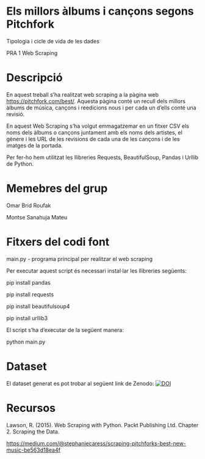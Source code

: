 # Els millors àlbums i cançons segons Pitchfork
Tipologia i cicle de vida de les dades

PRA 1 Web Scraping

# Descripció

En aquest treball s’ha realitzat web scraping a la pàgina web https://pitchfork.com/best/. Aquesta pàgina conté un recull dels millors àlbums de música, cançons i reedicions nous i per cada un d’ells conté una revisió.

En aquest Web Scraping s’ha volgut emmagatzemar en un fitxer CSV els noms dels àlbums o cançons juntament amb els noms dels artistes, el gènere i les URL de les revisions de cada una de les cançons i de les imatges de la portada. 

Per fer-ho hem utilitzat les llibreries Requests, BeautifulSoup, Pandas i Urllib de Python.

# Memebres del grup

Omar Brid Roufak

Montse Sanahuja Mateu

# Fitxers del codi font

main.py - programa principal per realitzar el web scraping

Per executar aquest script és necessari instal·lar les llibreries següents:

pip install pandas

pip install requests

pip install beautifulsoup4

pip install urllib3

El script s’ha d’executar de la següent manera:

python main.py

# Dataset

El dataset generat es pot trobar al següent link de Zenodo:
[![DOI](https://zenodo.org/badge/DOI/10.5281/zenodo.5655025.svg)](https://doi.org/10.5281/zenodo.5655025)


# Recursos

Lawson, R. (2015). Web Scraping with Python. Packt Publishing Ltd. Chapter 2. Scraping the Data.

https://medium.com/@stephaniecaress/scraping-pitchforks-best-new-music-be563d18ea4f
